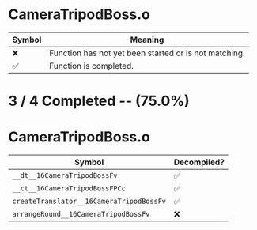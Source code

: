 # CameraTripodBoss.o
| Symbol | Meaning 
| ------------- | ------------- 
| :x: | Function has not yet been started or is not matching. 
| :white_check_mark: | Function is completed. 


# 3 / 4 Completed -- (75.0%)
# CameraTripodBoss.o
| Symbol | Decompiled? |
| ------------- | ------------- |
| `__dt__16CameraTripodBossFv` | :white_check_mark: |
| `__ct__16CameraTripodBossFPCc` | :white_check_mark: |
| `createTranslator__16CameraTripodBossFv` | :white_check_mark: |
| `arrangeRound__16CameraTripodBossFv` | :x: |

